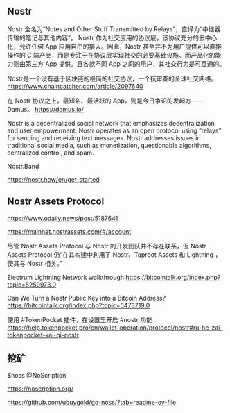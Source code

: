 
## Nostr
Nostr 全名为“Notes and Other Stuff Transmitted by Relays”，直译为“中继器传输的笔记与其他内容”。
Nostr 作为社交应用的协议层，该协议充分的去中心化，允许任何 App 应用自由的接入。因此，Nostr 甚至并不为用户提供可以直接操作的 C 端产品，而是专注于在协议层实现社交的必要基础设施。而产品化的能力则由第三方 App 提供。且各款不同 App 之间的用户，其社交行为是可互通的。

Nostr是一个没有基于区块链的极简的社交协议，一个抗审查的全球社交网络。
https://www.chaincatcher.com/article/2097640

在 Nostr 协议之上，最知名、最活跃的 App，则是今日争论的发起方——Damus。
https://damus.io/

Nostr is a decentralized social network that emphasizes decentralization and user empowerment. Nostr operates as an open protocol using “relays” for sending and receiving text messages. Nostr addresses issues in traditional social media, such as monetization, questionable algorithms, centralized control, and spam.

Nostr.Band


https://nostr.how/en/get-started

## Nostr Assets Protocol
https://www.odaily.news/post/5187641

https://mainnet.nostrassets.com/#/account

尽管 Nostr Assets Protocol 与 Nostr 的开发团队并不存在联系，但 Nostr Assets Protocol 仍“在其构建中利用了 Nostr、Taproot Assets 和  Lightning  ，使其与 Nostr 相关。”


Electrum Lightning Network walkthrough https://bitcointalk.org/index.php?topic=5259973.0

Can We Turn a Nostr Public Key into a Bitcoin Address? https://bitcointalk.org/index.php?topic=5473719.0

使用 #TokenPocket 插件，在设置里开启 #nostr 功能
https://help.tokenpocket.pro/cn/wallet-operation/protocol/nostr#ru-he-zai-tokenpocket-kai-qi-nostr

## 挖矿
 $noss 
@NoScription
 
https://noscription.org/

https://github.com/ubuygold/go-noss/?tab=readme-ov-file
